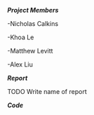 ***Project Members***

-Nicholas Calkins

-Khoa Le

-Matthew Levitt

-Alex Liu


***Report***

TODO Write name of report

***Code***
